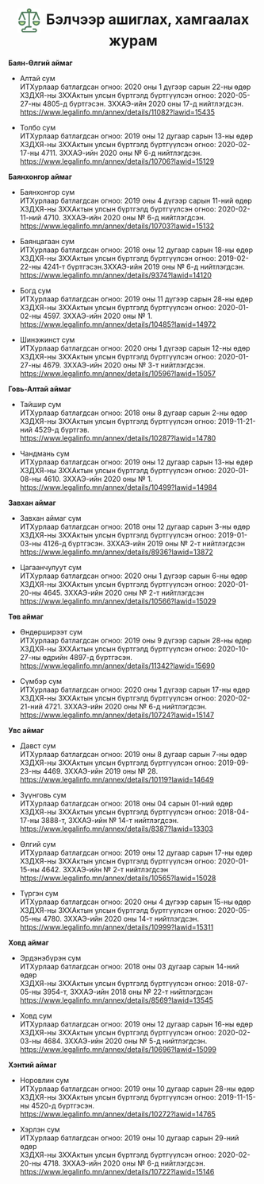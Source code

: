 
<h1 align="center"><img src="assets/images/icon_law.png" style="width: 48px;vertical-align: middle;padding-right: 10px;"/>Бэлчээр ашиглах, хамгаалах журам </h1>

 **Баян-Өлгий аймаг** <br>
- Алтай сум <br>
    ИТХурлаар батлагдсан огноо: 2020 оны 1 дүгээр сарын 22-ны өдөр  <br>
    ХЗДХЯ-ны ЗХХАктын улсын бүртгэлд бүртгүүлсэн огноо: 2020-05-27-ны 4805-д бүртгэсэн. ЗХХАЭ-ийн 2020 оны 17-д нийтлэгдсэн. <br>
   https://www.legalinfo.mn/annex/details/11082?lawid=15435 <br>

- Толбо сум <br>
    ИТХурлаар батлагдсан огноо: 2019 оны 12 дугаар сарын 13-ны өдөр <br>
    ХЗДХЯ-ны ЗХХАктын улсын бүртгэлд бүртгүүлсэн огноо: 2020-02-17-ны 4711. ЗХХАЭ-ийн 2020 оны № 6-д нийтлэгдсэн. <br>
   https://www.legalinfo.mn/annex/details/10706?lawid=15129 <br>


**Баянхонгор аймаг** <br>
- Баянхонгор сум <br>
    ИТХурлаар батлагдсан огноо: 2019 оны 4 дүгээр сарын 11-ний өдөр <br>
    ХЗДХЯ-ны ЗХХАктын улсын бүртгэлд бүртгүүлсэн огноо: 2020-02-11-ний 4710. ЗХХАЭ-ийн 2020 оны № 6-д нийтлэгдсэн. <br>
   https://www.legalinfo.mn/annex/details/10703?lawid=15132 <br>

- Баянцагаан сум <br>
    ИТХурлаар батлагдсан огноо: 2018 оны 12 дугаар сарын 18-ны өдөр <br>
    ХЗДХЯ-ны ЗХХАктын улсын бүртгэлд бүртгүүлсэн огноо: 2019-02-22-ны 4241-т бүртгэсэн.ЗХХАЭ-ийн 2019 оны № 6-д нийтлэгдсэн. <br>
   https://www.legalinfo.mn/annex/details/9374?lawid=14120 <br>

- Богд сум <br>
    ИТХурлаар батлагдсан огноо: 2019 оны 11 дүгээр сарын 28-ны өдөр <br>
    ХЗДХЯ-ны ЗХХАктын улсын бүртгэлд бүртгүүлсэн огноо: 2020-01-02-ны 4597. ЗХХАЭ-ийн 2020 оны № 1. <br>
  https://www.legalinfo.mn/annex/details/10485?lawid=14972 <br>

- Шинэжинст сум <br>
    ИТХурлаар батлагдсан огноо: 2020 оны 1 дүгээр сарын 12-ны өдөр <br>
    ХЗДХЯ-ны ЗХХАктын улсын бүртгэлд бүртгүүлсэн огноо: 2020-01-27-ны 4679. ЗХХАЭ-ийн 2020 оны № 3-т нийтлэгдсэн. <br>
   https://www.legalinfo.mn/annex/details/10596?lawid=15057 <br>


**Говь-Алтай аймаг** <br>
- Тайшир сум <br>
    ИТХурлаар батлагдсан огноо: 2018 оны 8 дугаар сарын 2-ны өдөр  <br>
    ХЗДХЯ-ны ЗХХАктын улсын бүртгэлд бүртгүүлсэн огноо: 2019-11-21-ний 4529-д бүртгэв. <br>
   https://www.legalinfo.mn/annex/details/10287?lawid=14780 <br>

- Чандмань сум <br>
    ИТХурлаар батлагдсан огноо: 2019 оны 12 дугаар сарын 13-ны өдөр <br>
    ХЗДХЯ-ны ЗХХАктын улсын бүртгэлд бүртгүүлсэн огноо: 2020-01-08-ны 4610. ЗХХАЭ-ийн 2020 оны № 1. <br>
   https://www.legalinfo.mn/annex/details/10499?lawid=14984 <br>


**Завхан аймаг** <br>
- Завхан аймаг сум <br>
    ИТХурлаар батлагдсан огноо: 2018 оны 12 дугаар сарын 3-ны өдөр  <br>
    ХЗДХЯ-ны ЗХХАктын улсын бүртгэлд бүртгүүлсэн огноо: 2019-01-03-ны 4126-д бүртгэсэн. ЗХХАЭ-ийн 2019 оны № 2-т нийтлэгдсэн <br>
   https://www.legalinfo.mn/annex/details/8936?lawid=13872 <br>

- Цагаанчулуут сум <br>
    ИТХурлаар батлагдсан огноо: 2020 оны 1 дүгээр сарын 6-ны өдөр  <br>
    ХЗДХЯ-ны ЗХХАктын улсын бүртгэлд бүртгүүлсэн огноо: 2020-01-20-ны 4645. ЗХХАЭ-ийн 2020 оны № 2-т нийтлэгдсэн <br>
   https://www.legalinfo.mn/annex/details/10566?lawid=15029 <br>


**Төв аймаг** <br>
- Өндөрширээт сум <br>
    ИТХурлаар батлагдсан огноо: 2019 оны 9 дүгээр сарын 28-ны өдөр  <br>
    ХЗДХЯ-ны ЗХХАктын улсын бүртгэлд бүртгүүлсэн огноо: 2020-10-27-ны өдрийн 4897-д бүртгэсэн. <br>
   https://www.legalinfo.mn/annex/details/11342?lawid=15690 <br>

- Сүмбэр сум <br>
    ИТХурлаар батлагдсан огноо: 2020 оны 1 дүгээр сарын 17-ны өдөр <br>
    ХЗДХЯ-ны ЗХХАктын улсын бүртгэлд бүртгүүлсэн огноо: 2020-02-21-ний 4721. ЗХХАЭ-ийн 2020 оны № 6-д нийтлэгдсэн.  <br>
   https://www.legalinfo.mn/annex/details/10724?lawid=15147 <br>


**Увс аймаг** <br>
- Давст сум <br>
    ИТХурлаар батлагдсан огноо: 2019 оны 8 дугаар сарын 7-ны өдөр  <br>
    ХЗДХЯ-ны ЗХХАктын улсын бүртгэлд бүртгүүлсэн огноо: 2019-09-23-ны 4469. ЗХХАЭ-ийн 2019 оны № 28.   <br>
   https://www.legalinfo.mn/annex/details/10119?lawid=14649 <br>

- Зүүнговь сум <br>
    ИТХурлаар батлагдсан огноо: 2018 оны 04 сарын 01-ний өдөр <br>
    ХЗДХЯ-ны ЗХХАктын улсын бүртгэлд бүртгүүлсэн огноо: 2018-04-17-ны 3888-т, ЗХХАЭ-ийн № 14-т нийтлэгдсэн. <br>
   https://www.legalinfo.mn/annex/details/8387?lawid=13303 <br>

- Өлгий сум <br>
    ИТХурлаар батлагдсан огноо: 2019 оны 12 дугаар сарын 17-ны өдөр <br>
    ХЗДХЯ-ны ЗХХАктын улсын бүртгэлд бүртгүүлсэн огноо: 2020-01-15-ны 4642. ЗХХАЭ-ийн № 2-т нийтлэгдсэн   <br>
   https://www.legalinfo.mn/annex/details/10565?lawid=15028 <br>

- Түргэн сум <br>
    ИТХурлаар батлагдсан огноо: 2020 оны 4 дүгээр сарын 15-ны өдөр <br>
    ХЗДХЯ-ны ЗХХАктын улсын бүртгэлд бүртгүүлсэн огноо: 2020-05-05-ны 4780. ЗХХАЭ-ийн 2020 оны 14-т нийтлэгдсэн.  <br>
   https://www.legalinfo.mn/annex/details/10999?lawid=15311 <br>


**Ховд аймаг** <br>
- Эрдэнэбүрэн сум <br>
    ИТХурлаар батлагдсан огноо: 2018 оны 03 дугаар сарын 14-ний өдөр  <br>
    ХЗДХЯ-ны ЗХХАктын улсын бүртгэлд бүртгүүлсэн огноо: 2018-07-05-ны 3954-т, ЗХХАЭ-ийн 2018 оны № 22-т нийтлэгдсэн  <br>
   https://www.legalinfo.mn/annex/details/8569?lawid=13545 <br>

- Ховд сум <br>
    ИТХурлаар батлагдсан огноо: 2019 оны 12 дугаар сарын 16-ны өдөр <br>
    ХЗДХЯ-ны ЗХХАктын улсын бүртгэлд бүртгүүлсэн огноо: 2020-02-03-ны 4684. ЗХХАЭ-ийн 2020 оны № 5-д нийтлэгдсэн.   <br>
   https://www.legalinfo.mn/annex/details/10696?lawid=15099 <br>

**Хэнтий аймаг** <br>
- Норовлин сум <br>
    ИТХурлаар батлагдсан огноо: 2019 оны 10 дугаар сарын 28-ны өдөр <br>
    ХЗДХЯ-ны ЗХХАктын улсын бүртгэлд бүртгүүлсэн огноо: 2019-11-15-ны 4520-д бүртгэсэн.    <br>
   https://www.legalinfo.mn/annex/details/10272?lawid=14765 <br>

- Хэрлэн сум <br>
    ИТХурлаар батлагдсан огноо: 2019 оны 10 дугаар сарын 29-ний өдөр <br>
    ХЗДХЯ-ны ЗХХАктын улсын бүртгэлд бүртгүүлсэн огноо: 2020-02-20-ны 4718. ЗХХАЭ-ийн 2020 оны № 6-д нийтлэгдсэн.  <br>
  https://www.legalinfo.mn/annex/details/10722?lawid=15146 <br>
